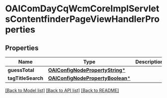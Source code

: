 # OAIComDayCqWcmCoreImplServletsContentfinderPageViewHandlerProperties

## Properties
Name | Type | Description | Notes
------------ | ------------- | ------------- | -------------
**guessTotal** | [**OAIConfigNodePropertyString***](OAIConfigNodePropertyString.md) |  | [optional] 
**tagTitleSearch** | [**OAIConfigNodePropertyBoolean***](OAIConfigNodePropertyBoolean.md) |  | [optional] 

[[Back to Model list]](../README.md#documentation-for-models) [[Back to API list]](../README.md#documentation-for-api-endpoints) [[Back to README]](../README.md)


